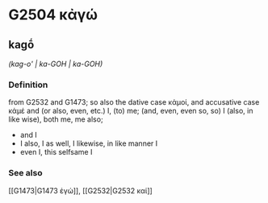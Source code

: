 # G2504 κἀγώ

## kagṓ

_(kag-o' | ka-GOH | ka-GOH)_

### Definition

from G2532 and G1473; so also the dative case κἀμοί, and accusative case κἀμέ and (or also, even, etc.) I, (to) me; (and, even, even so, so) I (also, in like wise), both me, me also; 

- and I
- I also, I as well, I likewise, in like manner I
- even I, this selfsame I

### See also

[[G1473|G1473 ἐγώ]], [[G2532|G2532 καί]]
